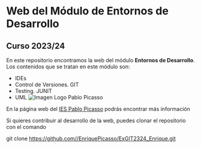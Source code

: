 # Web del Módulo de Entornos de Desarrollo

## Curso 2023/24

En este repositorio encontramos la web del módulo **Entornos de Desarrollo**. Los contenidos que se tratan en este módulo son:
* IDEs
* Control de Versiones. GIT
* Testing. JUNIT
* UML
![Imagen Logo Pablo Picasso]((https://fpiespablopicasso.es/wp-content/uploads/2022/03/LOGOTIPO-IES-PABLO-PICASSO-texto-morado.png)https://fpiespablopicasso.es/wp-content/uploads/2022/03/LOGOTIPO-IES-PABLO-PICASSO-texto-morado.png)

En la página web del [IES Pablo Picasso](https://fpiespablopicasso.es/) podrás encontrar más información

Si quieres contribuir al desarrollo de la web, puedes clonar el repositorio con el comando 

git clone https://github.com//EnriquePicasso/ExGIT2324_Enrique.git
